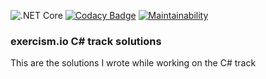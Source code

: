 ![.NET Core](https://github.com/mihailfox/exercism-solutions-csharp/workflows/.NET%20Core/badge.svg)
[![Codacy Badge](https://app.codacy.com/project/badge/Grade/9795364520724801bfa91b99b7dd6bb7)](https://www.codacy.com/gh/gregorybutler/exercism-solutions-csharp/dashboard?utm_source=github.com&amp;utm_medium=referral&amp;utm_content=gregorybutler/exercism-solutions-csharp&amp;utm_campaign=Badge_Grade)
[![Maintainability](https://api.codeclimate.com/v1/badges/a5d6f3711b48b651c3b3/maintainability)](https://codeclimate.com/github/gregorybutler/exercism-solutions-csharp/maintainability)
### exercism.io C# track solutions
This are the solutions I wrote while working on the C# track
